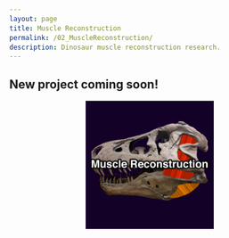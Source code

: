 ```yaml
---
layout: page
title: Muscle Reconstruction
permalink: /02_MuscleReconstruction/
description: Dinosaur muscle reconstruction research.
---
```


## New project coming soon!

<p align=center>
  <img src="/assets/gallery/02_MuscleReconstruction.png" alt="Muscle reconstruction" width=230px>
</p>
